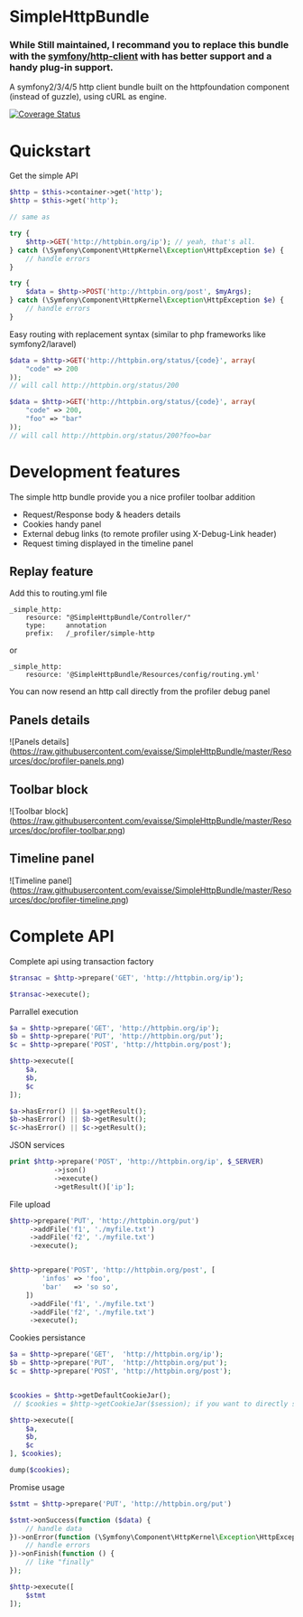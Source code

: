 SimpleHttpBundle
======


### While Still maintained, I recommand you to replace this bundle with the [symfony/http-client](https://github.com/symfony/http-client) with has better support and a handy plug-in support.

A symfony2/3/4/5 http client bundle built on the httpfoundation component (instead of guzzle), using cURL as engine.

[![Coverage Status](https://coveralls.io/repos/evaisse/SimpleHttpBundle/badge.svg?branch=master)](https://coveralls.io/r/evaisse/SimpleHttpBundle?branch=master)

Quickstart
======


Get the simple API

```php
$http = $this->container->get('http');
$http = $this->get('http');

// same as  

try {
    $http->GET('http://httpbin.org/ip'); // yeah, that's all.
} catch (\Symfony\Component\HttpKernel\Exception\HttpException $e) {
    // handle errors
}

try {
    $data = $http->POST('http://httpbin.org/post', $myArgs);
} catch (\Symfony\Component\HttpKernel\Exception\HttpException $e) {
    // handle errors
}
```

Easy routing with replacement syntax (similar to php frameworks like symfony2/laravel)

```php
$data = $http->GET('http://httpbin.org/status/{code}', array(
    "code" => 200
));
// will call http://httpbin.org/status/200

$data = $http->GET('http://httpbin.org/status/{code}', array(
    "code" => 200,
    "foo" => "bar" 
));
// will call http://httpbin.org/status/200?foo=bar
```


Development features
====

The simple http bundle provide you a nice profiler toolbar addition
 
  - Request/Response body & headers details
  - Cookies handy panel 
  - External debug links (to remote profiler using X-Debug-Link header)
  - Request timing displayed in the timeline panel  


Replay feature
---

Add this to routing.yml file


    _simple_http:
        resource: "@SimpleHttpBundle/Controller/"
        type:     annotation
        prefix:   /_profiler/simple-http

or

    _simple_http:
        resource: '@SimpleHttpBundle/Resources/config/routing.yml'


You can now resend an http call directly from the profiler debug panel
  

Panels details
---

![Panels details]
(https://raw.githubusercontent.com/evaisse/SimpleHttpBundle/master/Resources/doc/profiler-panels.png)

Toolbar block
---

![Toolbar block]
(https://raw.githubusercontent.com/evaisse/SimpleHttpBundle/master/Resources/doc/profiler-toolbar.png)

Timeline panel
---

![Timeline panel]
(https://raw.githubusercontent.com/evaisse/SimpleHttpBundle/master/Resources/doc/profiler-timeline.png)


Complete API
=====

Complete api using transaction factory 
 
```php
$transac = $http->prepare('GET', 'http://httpbin.org/ip');

$transac->execute();
```

    
Parrallel execution
    
```php
$a = $http->prepare('GET', 'http://httpbin.org/ip');
$b = $http->prepare('PUT', 'http://httpbin.org/put');
$c = $http->prepare('POST', 'http://httpbin.org/post');

$http->execute([
    $a, 
    $b,
    $c
]);

$a->hasError() || $a->getResult();
$b->hasError() || $b->getResult();
$c->hasError() || $c->getResult();
```
    
    
JSON services


```php
print $http->prepare('POST', 'http://httpbin.org/ip', $_SERVER)
           ->json()
           ->execute()
           ->getResult()['ip'];
```

File upload

```php
$http->prepare('PUT', 'http://httpbin.org/put')
     ->addFile('f1', './myfile.txt')
     ->addFile('f2', './myfile.txt')
     ->execute();


$http->prepare('POST', 'http://httpbin.org/post', [
        'infos' => 'foo',
        'bar'   => 'so so',
    ])
     ->addFile('f1', './myfile.txt')
     ->addFile('f2', './myfile.txt')
     ->execute();
```


Cookies persistance 


```php
$a = $http->prepare('GET',  'http://httpbin.org/ip');
$b = $http->prepare('PUT',  'http://httpbin.org/put');
$c = $http->prepare('POST', 'http://httpbin.org/post');


$cookies = $http->getDefaultCookieJar();
 // $cookies = $http->getCookieJar($session); if you want to directly store in user session

$http->execute([
    $a, 
    $b,
    $c
], $cookies);

dump($cookies);
```
    

Promise usage

```php
$stmt = $http->prepare('PUT', 'http://httpbin.org/put')

$stmt->onSuccess(function ($data) {
    // handle data
})->onError(function (\Symfony\Component\HttpKernel\Exception\HttpException $e) {
    // handle errors
})->onFinish(function () {
    // like "finally"
});

$http->execute([
    $stmt
]);
```



